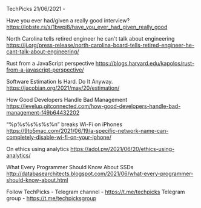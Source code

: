 TechPicks 21/06/2021 -

Have you ever had/given a really good interview?
https://lobste.rs/s/1bwpi8/have_you_ever_had_given_really_good

North Carolina tells retired engineer he can't talk about engineering
https://ij.org/press-release/north-carolina-board-tells-retired-engineer-he-cant-talk-about-engineering/

Rust from a JavaScript perspective
https://blogs.harvard.edu/kapolos/rust-from-a-javascript-perspective/

Software Estimation Is Hard. Do It Anyway.
https://jacobian.org/2021/may/20/estimation/

How Good Developers Handle Bad Management
https://levelup.gitconnected.com/how-good-developers-handle-bad-management-f49b64432202

“%p%s%s%s%s%n” breaks Wi-Fi on iPhones
https://9to5mac.com/2021/06/19/a-specific-network-name-can-completely-disable-wi-fi-on-your-iphone/

On ethics using analytics
https://adol.pw/2021/06/20/ethics-using-analytics/

What Every Programmer Should Know About SSDs
http://databasearchitects.blogspot.com/2021/06/what-every-programmer-should-know-about.html

Follow TechPicks -
Telegram channel - https://t.me/techpicks
Telegram group - https://t.me/techpicksgroup
